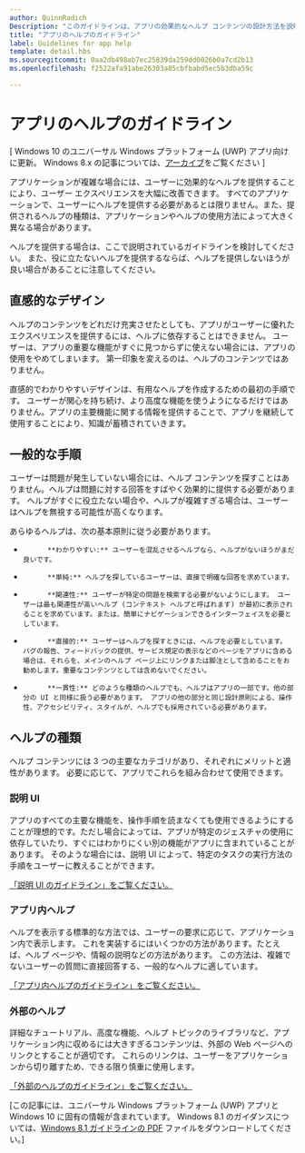 ```yaml
---
author: QuinnRadich
Description: "このガイドラインは、アプリの効果的なヘルプ コンテンツの設計方法を説明しています。"
title: "アプリのヘルプのガイドライン"
label: Guidelines for app help
template: detail.hbs
ms.sourcegitcommit: 0aa2db498ab7ec25839da259dd0026b0a7cd2b13
ms.openlocfilehash: f2522afa91abe26303a85cbfbabd5ec5b3dba59c

---
```


# アプリのヘルプのガイドライン

\[ Windows 10 のユニバーサル Windows プラットフォーム (UWP) アプリ向けに更新。 Windows 8.x の記事については、[アーカイブ](http://go.microsoft.com/fwlink/p/?linkid=619132)をご覧ください \]

アプリケーションが複雑な場合には、ユーザーに効果的なヘルプを提供することにより、ユーザー エクスペリエンスを大幅に改善できます。 すべてのアプリケーションで、ユーザーにヘルプを提供する必要があるとは限りません。また、提供されるヘルプの種類は、アプリケーションやヘルプの使用方法によって大きく異なる場合があります。

ヘルプを提供する場合は、ここで説明されているガイドラインを検討してください。 また、役に立たないヘルプを提供するならば、ヘルプを提供しないほうが良い場合があることに注意してください。

## <span id="intuitive_design"></span><span id="INTUITIVE_DESIGN"></span>直感的なデザイン

ヘルプのコンテンツをどれだけ充実させたとしても、アプリがユーザーに優れたエクスペリエンスを提供するには、ヘルプに依存することはできません。 ユーザーは、アプリの重要な機能がすぐに見つからずに使えない場合には、アプリの使用をやめてしまいます。 第一印象を変えるのは、ヘルプのコンテンツではありません。

直感的でわかりやすいデザインは、有用なヘルプを作成するための最初の手順です。 ユーザーが関心を持ち続け、より高度な機能を使うようになるだけではありません。アプリの主要機能に関する情報を提供することで、アプリを継続して使用することにより、知識が蓄積されていきます。

## <span id="general_instructions"></span><span id="GENERAL_INSTRUCTIONS"></span>一般的な手順

ユーザーは問題が発生していない場合には、ヘルプ コンテンツを探すことはありません。ヘルプは問題に対する回答をすばやく効果的に提供する必要があります。 ヘルプがすぐに役立たない場合や、ヘルプが複雑すぎる場合は、ユーザーはヘルプを無視する可能性が高くなります。

あらゆるヘルプは、次の基本原則に従う必要があります。

-   
            **わかりやすい:** ユーザーを混乱させるヘルプなら、ヘルプがないほうがまだ良いです。

-   
            **単純:** ヘルプを探しているユーザーは、直接で明確な回答を求めています。

-   
            **関連性:** ユーザーが特定の問題を検索する必要がないようにします。 ユーザーは最も関連性が高いヘルプ (コンテキスト ヘルプと呼ばれます) が最初に表示されることを求めています。または、簡単にナビゲーションできるインターフェイスを必要としています。

-   
            **直接的:** ユーザーはヘルプを探すときには、ヘルプを必要としています。 バグの報告、フィードバックの提供、サービス規定の表示などのページをアプリに含める場合は、それらを、メインのヘルプ ページ上にリンクまたは脚注として含めることをお勧めします。重要なコンテンツとしては含めないでください。

-   
            **一貫性:** どのような種類のヘルプでも、ヘルプはアプリの一部です。他の部分の UI と同様に扱う必要があります。 アプリの他の部分と同じ設計原則による、操作性、アクセシビリティ、スタイルが、ヘルプでも採用されている必要があります。

## <span id="types_of_help"></span><span id="TYPES_OF_HELP"></span>ヘルプの種類

ヘルプ コンテンツには 3 つの主要なカテゴリがあり、それぞれにメリットと適性があります。 必要に応じて、アプリでこれらを組み合わせて使用できます。

### <span id="instructional_ui"></span><span id="INSTRUCTIONAL_UI"></span>説明 UI

アプリのすべての主要な機能を、操作手順を読まなくても使用できるようにすることが理想的です。ただし場合によっては、アプリが特定のジェスチャの使用に依存していたり、すぐにはわかりにくい別の機能がアプリに含まれていることがあります。 そのような場合には、説明 UI によって、特定のタスクの実行方法の手順をユーザーに教えることができます。

[「説明 UI のガイドライン」をご覧ください。](instructional-ui.md)

### <span id="in_app_help"></span><span id="IN_APP_HELP"></span>アプリ内ヘルプ

ヘルプを表示する標準的な方法では、ユーザーの要求に応じて、アプリケーション内で表示します。 これを実装するにはいくつかの方法があります。たとえば、ヘルプ ページや、情報の説明などの方法があります。 この方法は、複雑でないユーザーの質問に直接回答する、一般的なヘルプに適しています。

[「アプリ内ヘルプのガイドライン」をご覧ください。](in-app-help.md)

### <span id="external_help"></span><span id="EXTERNAL_HELP"></span>外部のヘルプ

詳細なチュートリアル、高度な機能、ヘルプ トピックのライブラリなど、アプリケーション内に収めるには大きすぎるコンテンツは、外部の Web ページへのリンクとすることが適切です。 これらのリンクは、ユーザーをアプリケーションから切り離すため、できる限り慎重に使用します。

[「外部のヘルプのガイドライン」をご覧ください。](external-help.md)

\[この記事には、ユニバーサル Windows プラットフォーム (UWP) アプリと Windows 10 に固有の情報が含まれています。 Windows 8.1 のガイダンスについては、[Windows 8.1 ガイドラインの PDF](https://go.microsoft.com/fwlink/p/?linkid=258743) ファイルをダウンロードしてください。\]



<!--HONumber=Jun16_HO5-->



